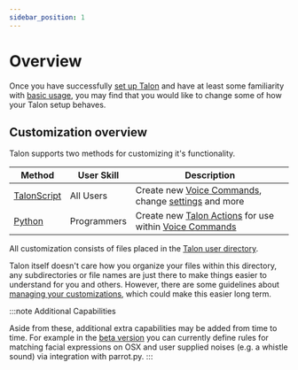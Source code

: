 ```yaml
---
sidebar_position: 1
---
```


# Overview

Once you have successfully [set up Talon](/docs/Resource%20Hub/Talon%20Installation/installation_guide.md)
and have at least some familiarity with [basic usage](/docs/Basic%20Usage/basic_usage.md), you may find that you would like to change some of how your Talon setup behaves.

## Customization overview

Talon supports two methods for customizing it's functionality.

| Method                                       | User Skill  | Description                                                                                                                                    |
| -------------------------------------------- | ----------- | ---------------------------------------------------------------------------------------------------------------------------------------------- |
| [TalonScript](./TalonScript/talon-script.md) | All Users   | Create new [Voice Commands](./TalonScript/voice-commands.md), change [settings](./settings.md) and more                                        |
| [Python](./Python/api-functions.md)          | Programmers | Create new [Talon Actions](/docs/Resource%20Hub/terminology.md#talon-actions) for use within [Voice Commands](./TalonScript/voice-commands.md) |

All customization consists of files placed in the [Talon user directory](/docs/Resource%20Hub/terminology.md#talon-user-directory).

Talon itself doesn't care how you organize your files within this directory, any subdirectories or file names are just there to make things easier to understand for you and others.
However, there are some guidelines about [managing your customizations](./managing-customizations.md), which could make this easier long term.

:::note Additional Capabilities

Aside from these, additional extra capabilities may be added from time to time. For example in the [beta version](/docs/Resource%20Hub/beta_talon.md) you can currently define rules for matching facial expressions on OSX and user supplied noises (e.g. a whistle sound) via integration with parrot.py.
:::
